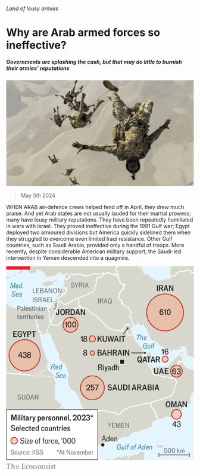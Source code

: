 ###### Land of lousy armies

# Why are Arab armed forces so ineffective? 

##### Governments are splashing the cash, but that may do little to burnish their armies’ reputations 

![image](images/20240511_MAP504.jpg) 

> May 5th 2024 

WHEN ARAB air-defence crews helped fend off  in April, they drew much praise. And yet Arab states are not usually lauded for their martial prowess; many have lousy military reputations. They have been repeatedly humiliated in wars with Israel. They proved ineffective during the 1991 Gulf war; Egypt deployed two armoured divisions but America quickly sidelined them when they struggled to overcome even limited Iraqi resistance. Other Gulf countries, such as Saudi Arabia, provided only a handful of troops. More recently, despite considerable American military support, the Saudi-led intervention in Yemen descended into a quagmire.

![image](images/20240511_MAM966.png) 



